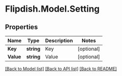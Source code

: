 # Flipdish.Model.Setting
## Properties

Name | Type | Description | Notes
------------ | ------------- | ------------- | -------------
**Key** | **string** | Key | [optional] 
**Value** | **string** | Value | [optional] 

[[Back to Model list]](../README.md#documentation-for-models) [[Back to API list]](../README.md#documentation-for-api-endpoints) [[Back to README]](../README.md)

